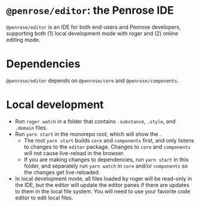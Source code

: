 # `@penrose/editor`: the Penrose IDE

`@penrose/editor` is an IDE for both end-users and Penrose developers, supporting both (1) local development mode with roger and (2) online editing mode.

# Dependencies

`@penrose/editor` depends on `@penrose/core` and `@penrose/components`.

# Local development

- Run `roger watch` in a folder that contains `.substance`, `.style`, and `.domain` files.
- Run `yarn start` in the monorepo root, which will show the .
  - The root `yarn start` builds `core` and `components` first, and only listens to changes to the `editor` package. Changes to `core` and `components` will not cause live-reload in the browser.
  - If you are making changes to dependencies, run `yarn start` in this folder, and separately run `yarn watch` in `core` and/or `components` so the changes get live-reloaded.
- In local development mode, all files loaded by roger will be read-only in the IDE, but the editor will update the editor panes if there are updates to them in the local file system. You will need to use your favorite code editor to edit local files.
